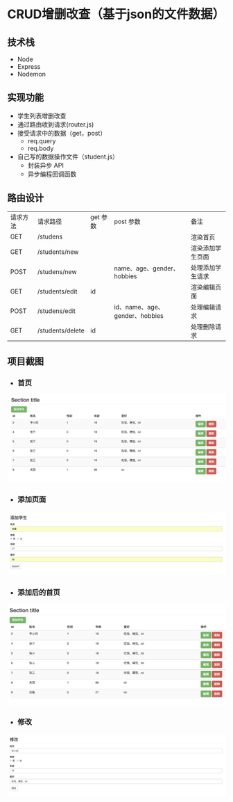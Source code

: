 # CRUD增删改查（基于json的文件数据）

## 技术栈

- Node
- Express
- Nodemon

## 实现功能

- 学生列表增删改查
- 通过路由收到请求(router.js)
- 接受请求中的数据（get，post）
  - req.query
  - req.body
- 自己写的数据操作文件（student.js）
  - 封装异步 API
  - 异步编程回调函数

## 路由设计

|          |                  |          |                                |                  |
| -------- | ---------------- | -------- | ------------------------------ | ---------------- |
| 请求方法 | 请求路径         | get 参数 | post 参数                      | 备注             |
| GET      | /studens         |          |                                | 渲染首页         |
| GET      | /students/new    |          |                                | 渲染添加学生页面 |
| POST     | /studens/new     |          | name、age、gender、hobbies     | 处理添加学生请求 |
| GET      | /students/edit   | id       |                                | 渲染编辑页面     |
| POST     | /studens/edit    |          | id、name、age、gender、hobbies | 处理编辑请求     |
| GET      | /students/delete | id       |                                | 处理删除请求     |

## 项目截图

  - ### 首页
![](./首页.png)

  - ### 添加页面
![](./添加.png)

  - ### 添加后的首页
![](./添加后.png)

  - ### 修改
![](./修改.png)  